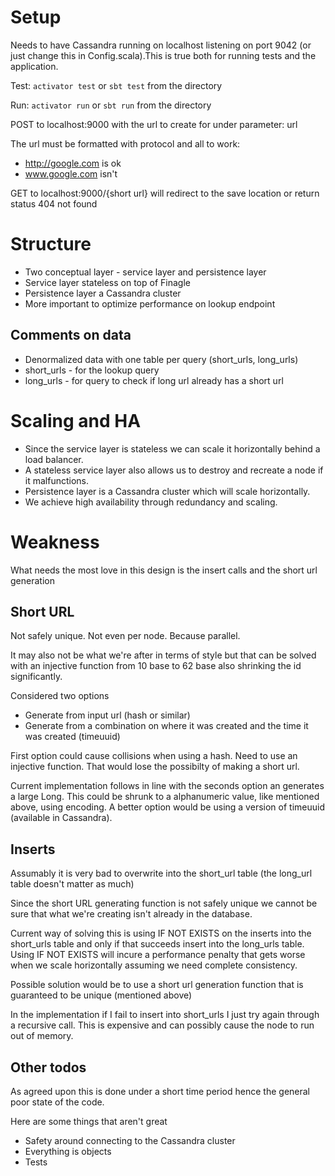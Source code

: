 Setup
=====

Needs to have Cassandra running on localhost listening on port 9042 (or just
change this in Config.scala).This is true both for running tests and the
application.

Test: `activator test` or `sbt test` from the directory

Run: `activator run` or `sbt run` from the directory

POST to localhost:9000 with the url to create for under parameter: url

The url must be formatted with protocol and all to work:
* http://google.com is ok
* www.google.com isn't

GET to localhost:9000/{short url} will redirect to the save location or return
status 404 not found

Structure
=========

* Two conceptual layer - service layer and persistence layer
* Service layer stateless on top of Finagle
* Persistence layer a Cassandra cluster
* More important to optimize performance on lookup endpoint

Comments on data
----------------

* Denormalized data with one table per query (short_urls, long_urls)
* short_urls - for the lookup query
* long_urls - for query to check if long url already has a short url

Scaling and HA
==============

* Since the service layer is stateless we can scale it horizontally behind a
load balancer.
* A stateless service layer also allows us to destroy and recreate a node if it
malfunctions.
* Persistence layer is a Cassandra cluster which will scale horizontally.
* We achieve high availability through redundancy and scaling.

Weakness
========

What needs the most love in this design is the insert calls and the short url
generation

Short URL
---------

Not safely unique. Not even per node. Because parallel.

It may also not be what we're after in terms of style but that can be solved
with an injective function from 10 base to 62 base also shrinking the id
significantly.

Considered two options

* Generate from input url (hash or similar)
* Generate from a combination on where it was created and the time it was
created (timeuuid)

First option could cause collisions when using a hash. Need to use an injective
function. That would lose the possibilty of making a short url.

Current implementation follows in line with the seconds option an generates a
large Long. This could be shrunk to a alphanumeric value, like mentioned above,
using encoding. A better option would be using a version of timeuuid (available
in Cassandra).

Inserts
-------

Assumably it is very bad to overwrite into the short_url table (the long_url
table doesn't matter as much)

Since the short URL generating function is not safely unique we cannot be sure
that what we're creating isn't already in the database.

Current way of solving this is using IF NOT EXISTS on the inserts into the
short_urls table and only if that succeeds insert into the long_urls table.
Using IF NOT EXISTS will incure a performance penalty that gets worse when we
scale horizontally assuming we need complete consistency.

Possible solution would be to use a short url generation function that is
guaranteed to be unique (mentioned above)

In the implementation if I fail to insert into short_urls I just try again
through a recursive call. This is expensive and can possibly cause the node to
run out of memory.

Other todos
-----------

As agreed upon this is done under a short time period hence the general poor
state of the code.

Here are some things that aren't great

* Safety around connecting to the Cassandra cluster
* Everything is objects
* Tests
